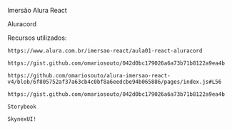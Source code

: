 Imersão Alura React

Aluracord

Recursos utilizados:

    https://www.alura.com.br/imersao-react/aula01-react-aluracord

    https://gist.github.com/omariosouto/042d0bc179026a6a73b71b8122a9ea4b

    https://github.com/omariosouto/alura-imersao-react-v4/blob/6f805752af37a63cb4c0bf8a6eedcbe94b065886/pages/index.js#L56

    https://gist.github.com/omariosouto/042d0bc179026a6a73b71b8122a9ea4b

    Storybook

    SkynexUI!